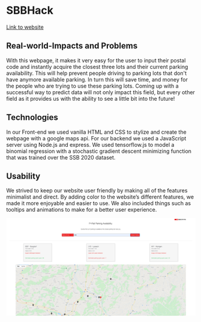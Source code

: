 # SBBHack

[Link to website](https://SBBHack.ingleanthony.repl.co)

## Real-world-Impacts and Problems  

With this webpage, it makes it very easy for the user to input their postal code and instantly acquire the closest three lots and their current parking availability. This will help prevent people driving to parking lots that don't have anymore available parking. In turn this will save time, and money for the people who are trying to use these parking lots. Coming up with a successful way to predict data will not only impact this field, but every other field as it provides us with the ability to see a little bit into the future!

## Technologies  

In our Front-end we used vanilla HTML and CSS to stylize and create the webpage with  a google maps api.
For our backend we used a JavaScript server using Node.js and express.
We used tensorflow.js to model a binomial regression with a stochastic gradient descent minimizing function that was trained over the SSB 2020 dataset.

## Usability  

We strived to keep our website user friendly by making all of the features minimalist and direct.
By adding color to the website’s different features, we made it more enjoyable and easier to use.
We also included things such as tooltips and animations to make for a better user experience.

![demo image](/Public/images/demo.jpg)
